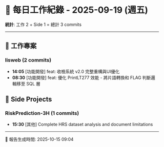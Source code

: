 # 📅 每日工作紀錄 - 2025-09-19 (週五)

**統計**: 工作 2 + Side 1 = 總計 3 commits

---

## 💼 工作專案

### lisweb (2 commits)

- **14:05** [功能開發] feat: 收檢系統 v2.0 完整重構與UI優化
- **08:30** [功能開發] feat: 優化 PrintLT277 效能 - 將片語轉換和 FLAG 判斷邏輯移至 SQL 層

## 🎨 Side Projects

### RiskPrediction-3H (1 commits)

- **15:30** [其他] Complete HRS dataset analysis and document limitations

---

📅 報告生成時間: 2025-10-15 09:04
